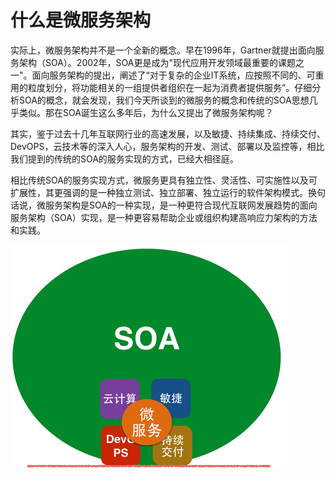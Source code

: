 # 什么是微服务架构

实际上，微服务架构并不是一个全新的概念。早在1996年，Gartner就提出面向服务架构（SOA）。2002年，SOA更是成为"现代应用开发领域最重要的课题之一"。面向服务架构的提出，阐述了“对于复杂的企业IT系统，应按照不同的、可重用的粒度划分，将功能相关的一组提供者组织在一起为消费者提供服务”。仔细分析SOA的概念，就会发现，我们今天所谈到的微服务的概念和传统的SOA思想几乎类似。那在SOA诞生这么多年后，为什么又提出了微服务架构呢？

其实，鉴于过去十几年互联网行业的高速发展，以及敏捷、持续集成、持续交付、DevOPS，云技术等的深入人心，服务架构的开发、测试、部署以及监控等，相比我们提到的传统的SOA的服务实现的方式，已经大相径庭。

相比传统SOA的服务实现方式，微服务更具有独立性、灵活性、可实施性以及可扩展性，其更强调的是一种独立测试、独立部署、独立运行的软件架构模式。换句话说，微服务架构是SOA的一种实现，是一种更符合现代互联网发展趋势的面向服务架构（SOA）实现，是一种更容易帮助企业或组织构建高响应力架构的方法和实践。


<img src="images/soa-and-microservice-500-360.png" />

